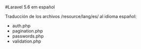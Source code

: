 
#Laravel 5.6 em español

Traducción de los archivos /resource/lang/es/ al idioma español:

- auth.php
- pagination.php
- passwords.php
- validation.php

